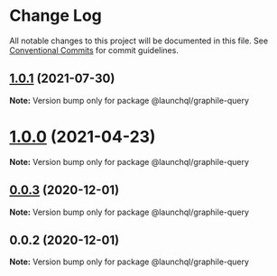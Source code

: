 # Change Log

All notable changes to this project will be documented in this file.
See [Conventional Commits](https://conventionalcommits.org) for commit guidelines.

## [1.0.1](https://github.com/launchql/launchql/compare/@launchql/graphile-query@1.0.0...@launchql/graphile-query@1.0.1) (2021-07-30)

**Note:** Version bump only for package @launchql/graphile-query





# [1.0.0](https://github.com/launchql/launchql/compare/@launchql/graphile-query@0.0.3...@launchql/graphile-query@1.0.0) (2021-04-23)

**Note:** Version bump only for package @launchql/graphile-query





## [0.0.3](https://github.com/launchql/launchql/compare/@launchql/graphile-query@0.0.2...@launchql/graphile-query@0.0.3) (2020-12-01)

**Note:** Version bump only for package @launchql/graphile-query





## 0.0.2 (2020-12-01)

**Note:** Version bump only for package @launchql/graphile-query
